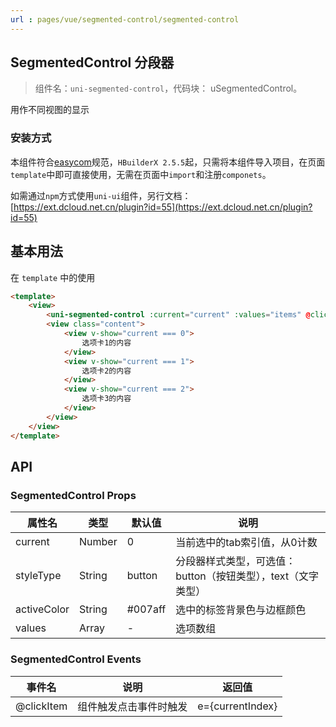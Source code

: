 ```yaml
---
url : pages/vue/segmented-control/segmented-control
---
```


## SegmentedControl 分段器
> 组件名：``uni-segmented-control``，代码块： uSegmentedControl。

用作不同视图的显示

### 安装方式

本组件符合[easycom](https://uniapp.dcloud.io/collocation/pages?id=easycom)规范，`HBuilderX 2.5.5`起，只需将本组件导入项目，在页面`template`中即可直接使用，无需在页面中`import`和注册`componets`。

如需通过`npm`方式使用`uni-ui`组件，另行文档：[https://ext.dcloud.net.cn/plugin?id=55](https://ext.dcloud.net.cn/plugin?id=55)

## 基本用法

在 ``template`` 中的使用

```html
<template>
    <view>
        <uni-segmented-control :current="current" :values="items" @clickItem="onClickItem" styleType="button" activeColor="#4cd964"></uni-segmented-control>
        <view class="content">
            <view v-show="current === 0">
                选项卡1的内容
            </view>
            <view v-show="current === 1">
                选项卡2的内容
            </view>
            <view v-show="current === 2">
                选项卡3的内容
            </view>
        </view>
    </view>
</template>
```

## API

### SegmentedControl Props

|属性名				|类型				|默认值	|说明															|
|---					|----				|---	|---															|
|current			|Number			|0		|当前选中的tab索引值，从0计数									|
|styleType		|String			|button	|分段器样式类型，可选值：button（按钮类型），text（文字类型）	|
|activeColor	|String			|#007aff|选中的标签背景色与边框颜色										|
|values				|Array			|-		|选项数组														|

### SegmentedControl Events

|事件名		|说明					|返回值				|
|---		|----					|---				|
|@clickItem	|组件触发点击事件时触发	|e={currentIndex}	|

